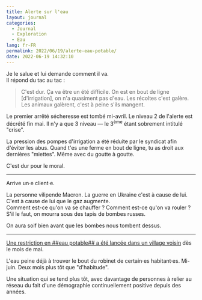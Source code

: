 ```yaml
---
title: Alerte sur l'eau
layout: journal
categories:
  - Journal
  - Exploration
  - Eau
lang: fr-FR
permalink: 2022/06/19/alerte-eau-potable/
date: 2022-06-19 14:32:10
---
```


Je le salue et lui demande comment il va.\
Il répond du tac au tac :

> C'est dur. Ça va être un été difficile.
> On est en bout de ligne [d'irrigation], on n'a quasiment pas d'eau. Les récoltes c'est galère. Les animaux galèrent, c'est à peine s'ils mangent.

Le premier arrêté sécheresse est tombé mi-avril. Le niveau 2 de l'alerte est décrété fin mai. Il n'y a que 3 niveau — le 3<sup>ème</sup> étant sobrement intitulé "crise".

La pression des pompes d'irrigation a été réduite par le syndicat afin d'éviter les abus. Quand t'es une ferme en bout de ligne, tu as droit aux dernières "miettes". Même avec du goutte à goutte.

C'est dur pour le moral.

---

Arrive un·e client‧e.

La personne vilipende Macron. La guerre en Ukraine c'est à cause de lui. C'est à cause de lui que le gaz augmente.\
Comment est-ce qu'on va se chauffer ? Comment est-ce qu'on va rouler ? S'il le faut, on mourra sous des tapis de bombes russes.

On aura soif bien avant que les bombes nous tombent dessus.

---

[Une restriction en ##eau potable## a été lancée dans un village voisin](https://chabrillan.fr/alerte-sur-leau-potable/eaupotable2022/) dès le mois de mai.

L'eau peine déjà à trouver le bout du robinet de certain·es habitant·es. Mi-juin. Deux mois plus tôt que "d'habitude".

Une situation qui se tend plus tôt, avec davantage de personnes à relier au réseau du fait d'une démographie continuellement positive depuis des années.
